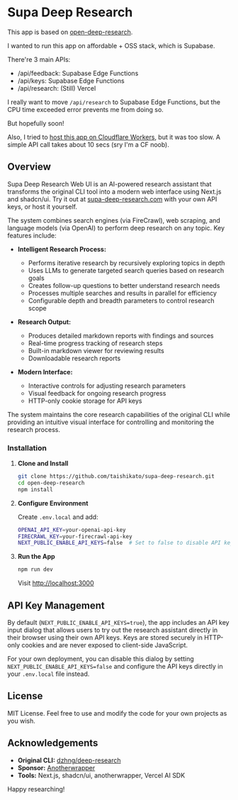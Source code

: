 # Supa Deep Research

This app is based on [open-deep-research](https://github.com/fdarkaou/open-deep-research).

I wanted to run this app on affordable + OSS stack, which is Supabase.

There're 3 main APIs:
- /api/feedback: Supabase Edge Functions
- /api/keys: Supabase Edge Functions
- /api/research: (Still) Vercel

I really want to move `/api/research` to Supabase Edge Functions, but the CPU time exceeded error prevents me from doing so.

But hopefully soon!

Also, I tried to [host this app on Cloudflare Workers](https://x.com/martindonadieu/status/1889630161819074988), but it was too slow. A simple API call takes about 10 secs (sry I'm a CF noob).

## Overview

Supa Deep Research Web UI is an AI-powered research assistant that transforms the original CLI tool into a modern web interface using Next.js and shadcn/ui. Try it out at [supa-deep-research.com](https://www.supa-deep-research.com) with your own API keys, or host it yourself.

The system combines search engines (via FireCrawl), web scraping, and language models (via OpenAI) to perform deep research on any topic. Key features include:

- **Intelligent Research Process:**

  - Performs iterative research by recursively exploring topics in depth
  - Uses LLMs to generate targeted search queries based on research goals
  - Creates follow-up questions to better understand research needs
  - Processes multiple searches and results in parallel for efficiency
  - Configurable depth and breadth parameters to control research scope

- **Research Output:**

  - Produces detailed markdown reports with findings and sources
  - Real-time progress tracking of research steps
  - Built-in markdown viewer for reviewing results
  - Downloadable research reports

- **Modern Interface:**
  - Interactive controls for adjusting research parameters
  - Visual feedback for ongoing research progress
  - HTTP-only cookie storage for API keys

The system maintains the core research capabilities of the original CLI while providing an intuitive visual interface for controlling and monitoring the research process.


### Installation

1. **Clone and Install**

   ```bash
   git clone https://github.com/taishikato/supa-deep-research.git
   cd open-deep-research
   npm install
   ```

2. **Configure Environment**

   Create `.env.local` and add:

   ```bash
   OPENAI_API_KEY=your-openai-api-key
   FIRECRAWL_KEY=your-firecrawl-api-key
   NEXT_PUBLIC_ENABLE_API_KEYS=false  # Set to false to disable API key dialog
   ```

3. **Run the App**
   ```bash
   npm run dev
   ```
   Visit [http://localhost:3000](http://localhost:3000)

## API Key Management

By default (`NEXT_PUBLIC_ENABLE_API_KEYS=true`), the app includes an API key input dialog that allows users to try out the research assistant directly in their browser using their own API keys. Keys are stored securely in HTTP-only cookies and are never exposed to client-side JavaScript.

For your own deployment, you can disable this dialog by setting `NEXT_PUBLIC_ENABLE_API_KEYS=false` and configure the API keys directly in your `.env.local` file instead.

## License

MIT License. Feel free to use and modify the code for your own projects as you wish.

## Acknowledgements

- **Original CLI:** [dzhng/deep-research](https://github.com/dzhng/deep-research)
- **Sponsor:** [Anotherwrapper](https://anotherwrapper.com)
- **Tools:** Next.js, shadcn/ui, anotherwrapper, Vercel AI SDK

Happy researching!
